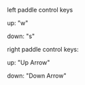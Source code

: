 left paddle control keys

up: "w"

down: "s"


right paddle control keys:

up: "Up Arrow"

down: "Down Arrow"